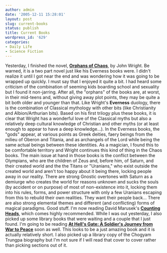 ```yaml
---
author: admin
date: '2005-12-11 15:28:01'
layout: post
slug: current-books
status: publish
title: Current Books
wordpress_id: '629'
categories:
- Daily Life
- Science Fiction
---
```


Yesterday, I finished the novel, **[Orphans of
Chaos](http://www.amazon.com/gp/product/0765311313)**, by John Wright.
Be warned, it is a two part novel just like his Everness books were. I
didn't realize it until I got near the end and was wondering how it was
going to be wrapped up quickly. I must say that I enjoyed it quite a
bit. I had heard some criticism of the combination of seeming kids
boarding school and sexuality but I found it non-jarring. After all, the
"orphans" of the books are, at worst, in their mid-teens and, without
giving away plot points, they may be quite a bit both older and younger
than that. Like Wright's **Everness** duology, there is the combination
of Classical mythology with other bits (like Christianity and
Albion/Arthurian bits). Based on his first trilogy plus these books, it
is clear that Wright has a wonderful love of the Classical myths but
also a relatively deep cultural knowledge of Christian and other myths
(or at least enough to appear to have a deep knowledge...). In the
Everness books, the "gods" appear, at various points as Greek deities,
faery beings from the milieu of Oberon and Titania, and as archangels of
the Lord while being the same actual beings between these identities. As
a magician, I found this to be comfortable territory and Wright
continues this kind of thing in the Chaos books. The main issue at hand
in those books is the conflict between the Olympians, who are the
children of Zeus and, before him, of Saturn, and their created world and
the the Titans or "Uranians," who exist outside the created world and
aren't too happy about it being there, locking people away in our
reality. There are strong Gnostic overtones with Saturn as a demiurge
who creates the world for reasons unknown and sucks the souls (by
accident or on purpose) of most of non-existence into it, locking them
into his rules, forms, and power structure with only a few Uranians
escaping from this to rebuild their own realities. They want their
people back... There are also strong elemental themes and different (and
conflicting) forms of magical paradigms. Good stuff. I'm now reading
David Marusek's **[Counting
Heads](http://www.amazon.com/gp/product/0765312670/)**, which comes
highly recommended. While I was out yesterday, I also picked up some
library books that were waiting and a couple that I just found. I'm
going to be reading **[At Hell's Gate: A Soldier's Journey from War to
Peace](http://www.amazon.com/gp/product/159030134X)** soon as well. This
looks to be a just amazing book and it is actually relatively short. I
also picked up a library copy of the Chogyam Trungpa biography but I'm
not sure if I will read that cover to cover rather than picking sections
out of it.
